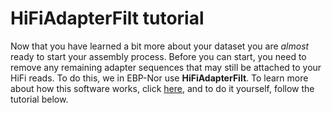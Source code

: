 # HiFiAdapterFilt tutorial

Now that you have learned a bit more about your dataset you are *almost* ready to start your assembly process. Before you can start, you need to remove any remaining adapter sequences that may still be attached to your HiFi reads. To do this, we in EBP-Nor use **HiFiAdapterFilt**. To learn more about how this software works, click [here](https://github.com/sheinasim/HiFiAdapterFilt), and to do it yourself, follow the tutorial below.
